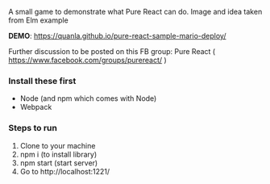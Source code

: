 A small game to demonstrate what Pure React can do. Image and idea taken from Elm example

**DEMO**: https://quanla.github.io/pure-react-sample-mario-deploy/

Further discussion to be posted on this FB group: Pure React ( https://www.facebook.com/groups/purereact/ )

### Install these first

 - Node (and npm which comes with Node)
 - Webpack

### Steps to run

 1. Clone to your machine
 2. npm i (to install library)
 3. npm start (start server)
 4. Go to http://localhost:1221/

